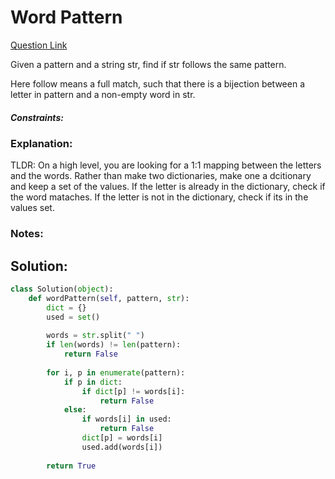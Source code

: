 # Word Pattern  

[Question Link](https://leetcode.com/problems/word-pattern/)  

Given a pattern and a string str, find if str follows the same pattern.  

Here follow means a full match, such that there is a bijection between a letter in pattern and a non-empty word in str.  

##### Constraints:

### Explanation:
TLDR: On a high level, you are looking for a 1:1 mapping between the letters and the words. Rather than make two dictionaries, make one a dcitionary and keep a set of the values. If the letter is already in the dictionary, check if the word mataches. If the letter is not in the dictionary, check if its in the values set.

### Notes:


## Solution:
```Python
class Solution(object):
    def wordPattern(self, pattern, str):
        dict = {}
        used = set()
        
        words = str.split(" ")
        if len(words) != len(pattern):
            return False
        
        for i, p in enumerate(pattern):
            if p in dict:
                if dict[p] != words[i]:
                    return False
            else:
                if words[i] in used:
                    return False
                dict[p] = words[i]
                used.add(words[i])
            
        return True
```

